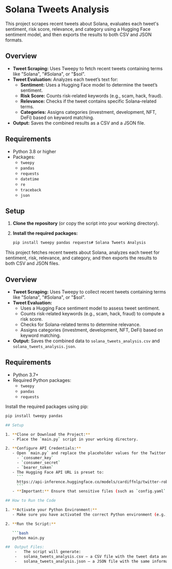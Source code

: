 # Solana Tweets Analysis

This project scrapes recent tweets about Solana, evaluates each tweet's sentiment, risk score, relevance, and category using a Hugging Face sentiment model, and then exports the results to both CSV and JSON formats.

## Overview

- **Tweet Scraping:** Uses Tweepy to fetch recent tweets containing terms like "Solana", "#Solana", or "$sol".  
- **Tweet Evaluation:** Analyzes each tweet’s text for:
  - **Sentiment:** Uses a Hugging Face model to determine the tweet’s sentiment.
  - **Risk Score:** Counts risk-related keywords (e.g., scam, hack, fraud).
  - **Relevance:** Checks if the tweet contains specific Solana-related terms.
  - **Categories:** Assigns categories (investment, development, NFT, DeFi) based on keyword matching.
- **Output:** Saves the combined results as a CSV and a JSON file.

## Requirements

- Python 3.8 or higher
- Packages:
  - `tweepy`
  - `pandas`
  - `requests`
  - `datetime`
  - `re`
  - `traceback`
  - `json`

## Setup

1. **Clone the repository** (or copy the script into your working directory).

2. **Install the required packages:**

   ```bash
   pip install tweepy pandas requests# Solana Tweets Analysis

This project fetches recent tweets about Solana, analyzes each tweet for sentiment, risk, relevance, and category, and then exports the results to both CSV and JSON files.

## Overview

- **Tweet Scraping:** Uses Tweepy to collect recent tweets containing terms like "Solana", "#Solana", or "$sol".
- **Tweet Evaluation:** 
  - Uses a Hugging Face sentiment model to assess tweet sentiment.
  - Counts risk-related keywords (e.g., scam, hack, fraud) to compute a risk score.
  - Checks for Solana-related terms to determine relevance.
  - Assigns categories (investment, development, NFT, DeFi) based on keyword matching.
- **Output:** Saves the combined data to `solana_tweets_analysis.csv` and `solana_tweets_analysis.json`.

## Requirements

- Python 3.7+
- Required Python packages:
  - `tweepy`
  - `pandas`
  - `requests`

Install the required packages using pip:

```bash
pip install tweepy pandas 

## Setup

1. **Clone or Download the Project:**
   - Place the `main.py` script in your working directory.

2. **Configure API Credentials:**
   - Open `main.py` and replace the placeholder values for the Twitter API credentials:
     - `consumer_key`
     - `consumer_secret`
     - `bearer_token`
   - The Hugging Face API URL is preset to:
     ```
     https://api-inference.huggingface.co/models/cardiffnlp/twitter-roberta-base-sentiment-latest
     ```
   - **Important:** Ensure that sensitive files (such as `config.yaml` if used) are not pushed to GitHub by adding them to your `.gitignore`.

## How to Run the Code

1. **Activate your Python Environment:**
   - Make sure you have activated the correct Python environment (e.g., via conda or virtualenv).

2. **Run the Script:**

   ```bash
   python main.py

##	Output Files:
	-	The script will generate:
	-	solana_tweets_analysis.csv — a CSV file with the tweet data and analysis.
	-	solana_tweets_analysis.json — a JSON file with the same information.